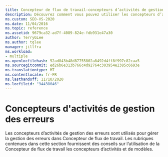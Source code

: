 ```yaml
---
title: Concepteur de flux de travail-concepteurs d’activités de gestion des erreurs
description: Découvrez comment vous pouvez utiliser les concepteurs d’activités de gestion des erreurs pour gérer la gestion des erreurs dans Concepteur de flux de travail.
ms.custom: SEO-VS-2020
ms.date: 11/04/2016
ms.topic: reference
ms.assetid: 9679ca32-ad7f-4089-824e-fdb931e47a30
author: TerryGLee
ms.author: tglee
manager: jillfra
ms.workload:
- multiple
ms.openlocfilehash: 52ad843b48d87755802a8492d4ff8f997c82caa5
ms.sourcegitcommit: ed26b6e313b766c4d92764c303954e2385c6693e
ms.translationtype: MT
ms.contentlocale: fr-FR
ms.lasthandoff: 11/10/2020
ms.locfileid: "94438046"
---
```

# <a name="error-handling-activity-designers"></a>Concepteurs d'activités de gestion des erreurs

Les concepteurs d’activités de gestion des erreurs sont utilisés pour gérer la gestion des erreurs dans Concepteur de flux de travail. Les rubriques contenues dans cette section fournissent des conseils sur l’utilisation de la Concepteur de flux de travail les concepteurs d’activités et de modèles.
